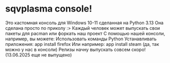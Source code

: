 # sqvplasma console!

Это кастомная консоль для Windows 10-11 сделанная на Python 3.13
Она сделана просто по приколу :>
Каждый человек может выпускать свои пакеты для pacman или форкать наш проект
С помощью нашей консоли, например, вы можете:
Использовать команды Python
Устанавливать приложения:
app install firefox
Или например:
app install steam
(да, так можно у нас в консоли)
Релизы начну выпускать совсем скоро! (13.06.2025 еще не выпущено)
